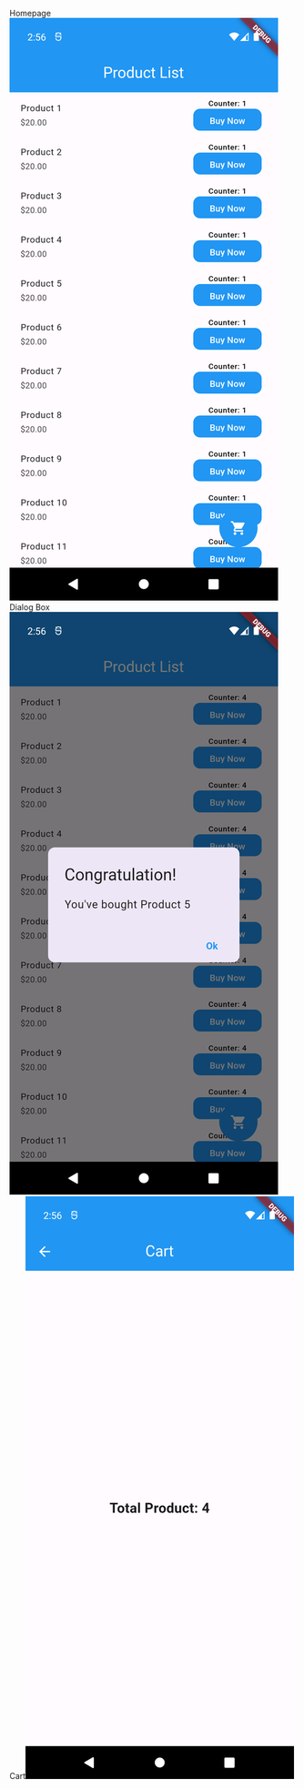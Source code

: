 Homepage![App Screenshot](./assets/1.png)
Dialog Box![App Screenshot](./assets/2.png)
Cart![App Screenshot](./assets/3.png)
